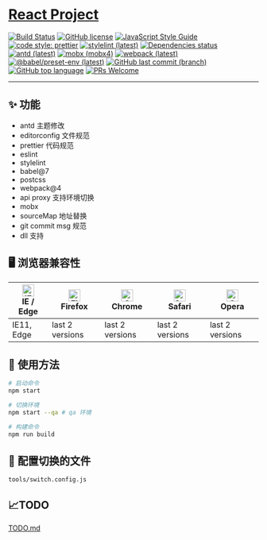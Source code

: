 # [React Project](https://github.com/lovelope/react-project)

[![Build Status][travis-ci]][travis-ci-url]
[![GitHub license][license]][license-url]
[![JavaScript Style Guide][airbnb]][airbnb-url]
[![code style: prettier][prettier]][prettier-url]
[![stylelint (latest)][stylelint]][stylelint-url]
[![Dependencies status][dependencies]][dependencies-url]
[![antd (latest)][antd]][antd-url]
[![mobx (mobx4)][mobx]][mobx-url]
[![webpack (latest)][webpack]][webpack-url]
[![@babel/preset-env (latest)][babel]][babel-url]
[![GitHub last commit (branch)][commit]][commit-url]
[![GitHub top language][language]][language-url]
[![PRs Welcome][pr]][pr-url]

---

## ✨ 功能

- antd 主题修改
- editorconfig 文件规范
- prettier 代码规范
- eslint
- stylelint
- babel@7
- postcss
- webpack@4
- api proxy 支持环境切换
- mobx
- sourceMap 地址替换
- git commit msg 规范
- dll 支持

## 🖥 浏览器兼容性

| [<img src="https://raw.githubusercontent.com/alrra/browser-logos/master/src/edge/edge_48x48.png" alt="IE / Edge" width="24px" height="24px" />](http://godban.github.io/browsers-support-badges/)</br>IE / Edge | [<img src="https://raw.githubusercontent.com/alrra/browser-logos/master/src/firefox/firefox_48x48.png" alt="Firefox" width="24px" height="24px" />](http://godban.github.io/browsers-support-badges/)</br>Firefox | [<img src="https://raw.githubusercontent.com/alrra/browser-logos/master/src/chrome/chrome_48x48.png" alt="Chrome" width="24px" height="24px" />](http://godban.github.io/browsers-support-badges/)</br>Chrome | [<img src="https://raw.githubusercontent.com/alrra/browser-logos/master/src/safari/safari_48x48.png" alt="Safari" width="24px" height="24px" />](http://godban.github.io/browsers-support-badges/)</br>Safari | [<img src="https://raw.githubusercontent.com/alrra/browser-logos/master/src/opera/opera_48x48.png" alt="Opera" width="24px" height="24px" />](http://godban.github.io/browsers-support-badges/)</br>Opera |
| --------------------------------------------------------------------------------------------------------------------------------------------------------------------------------------------------------------- | ----------------------------------------------------------------------------------------------------------------------------------------------------------------------------------------------------------------- | ------------------------------------------------------------------------------------------------------------------------------------------------------------------------------------------------------------- | ------------------------------------------------------------------------------------------------------------------------------------------------------------------------------------------------------------- | --------------------------------------------------------------------------------------------------------------------------------------------------------------------------------------------------------- |
| IE11, Edge                                                                                                                                                                                                      | last 2 versions                                                                                                                                                                                                   | last 2 versions                                                                                                                                                                                               | last 2 versions                                                                                                                                                                                               | last 2 versions                                                                                                                                                                                           |

## 🔨 使用方法

```bash
# 启动命令
npm start

# 切换环境
npm start --qa # qa 环境

# 构建命令
npm run build
```

## 🔧 配置切换的文件

`tools/switch.config.js`

## 📈TODO

[TODO.md](./TODO.md)

[travis-ci]: https://api.travis-ci.org/lovelope/react-project.svg?branch=feature%2Fts
[travis-ci-url]: https://travis-ci.org/lovelope/react-project
[license]: https://img.shields.io/badge/license-MIT-blue.svg
[license-url]: https://opensource.org/licenses/MIT
[airbnb]: https://img.shields.io/badge/code_style-airbnb-brightgreen.svg
[airbnb-url]: https://github.com/airbnb/javascript
[prettier]: https://img.shields.io/badge/code_style-prettier-ff69b4.svg?style=flat-square
[prettier-url]: https://prettier.io/
[stylelint]: https://img.shields.io/npm/v/stylelint/latest.svg?label=stylelint
[stylelint-url]: https://stylelint.io/
[dependencies]: https://img.shields.io/david/lovelope/react-project.svg
[dependencies-url]: https://github.com/lovelope/react-project/raw/feature/ts/package.json
[antd]: https://img.shields.io/npm/v/antd/latest.svg?label=antd
[antd-url]: https://ant.design/
[mobx]: https://img.shields.io/npm/v/mobx/mobx4.svg?label=mobx%40mobx4
[mobx-url]: https://mobx.js.org/
[webpack]: https://img.shields.io/npm/v/webpack/latest.svg?label=webpack
[webpack-url]: https://webpack.js.org/
[babel]: https://img.shields.io/npm/v/@babel/preset-env/latest.svg?label=%40babel%2Fpreset-env
[babel-url]: https://babeljs.io/
[commit]: https://img.shields.io/github/last-commit/lovelope/react-project/feature/ts.svg
[commit-url]: https://github.com/lovelope/react-project/commits/feature/ts
[language]: https://img.shields.io/github/languages/top/lovelope/react-project.svg
[language-url]: https://github.com/tc39/ecma262
[pr]: https://img.shields.io/badge/PRs-welcome-brightgreen.svg
[pr-url]: https://github.com/lovelope/react-project/pulls
